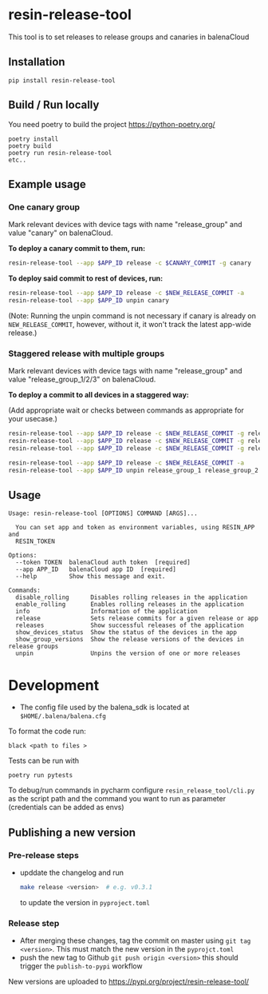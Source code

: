 # resin-release-tool
This tool is to set releases to release groups and canaries in balenaCloud

## Installation
```
pip install resin-release-tool
```

## Build / Run locally
You need poetry to build the project https://python-poetry.org/
```
poetry install
poetry build
poetry run resin-release-tool
etc..
```

## Example usage

### One canary group

Mark relevant devices with device tags with name "release_group" and value "canary" on balenaCloud.

**To deploy a canary commit to them, run:**

```bash
resin-release-tool --app $APP_ID release -c $CANARY_COMMIT -g canary
```

**To deploy said commit to rest of devices, run:**

```bash
resin-release-tool --app $APP_ID release -c $NEW_RELEASE_COMMIT -a
resin-release-tool --app $APP_ID unpin canary
```

(Note: Running the unpin command is not necessary if canary is already on `NEW_RELEASE_COMMIT`, however, without it, it won't track the latest app-wide release.)

### Staggered release with multiple groups

Mark relevant devices with device tags with name "release_group" and value "release_group_1/2/3" on balenaCloud.

**To deploy a commit to all devices in a staggered way:**

(Add appropriate wait or checks between commands as appropriate for your usecase.)

```bash
resin-release-tool --app $APP_ID release -c $NEW_RELEASE_COMMIT -g release_group_1
resin-release-tool --app $APP_ID release -c $NEW_RELEASE_COMMIT -g release_group_2
resin-release-tool --app $APP_ID release -c $NEW_RELEASE_COMMIT -g release_group_3

resin-release-tool --app $APP_ID release -c $NEW_RELEASE_COMMIT -a
resin-release-tool --app $APP_ID unpin release_group_1 release_group_2 release_group_3
```

## Usage
```
Usage: resin-release-tool [OPTIONS] COMMAND [ARGS]...

  You can set app and token as environment variables, using RESIN_APP and
  RESIN_TOKEN

Options:
  --token TOKEN  balenaCloud auth token  [required]
  --app APP_ID   balenaCloud app ID  [required]
  --help         Show this message and exit.

Commands:
  disable_rolling      Disables rolling releases in the application
  enable_rolling       Enables rolling releases in the application
  info                 Information of the application
  release              Sets release commits for a given release or app
  releases             Show successful releases of the application
  show_devices_status  Show the status of the devices in the app
  show_group_versions  Show the release versions of the devices in release groups
  unpin                Unpins the version of one or more releases
```

# Development

* The config file used by the balena_sdk is located at `$HOME/.balena/balena.cfg` 

To format the code run:  

    black <path to files >


Tests can be run with 

    poetry run pytests


To debug/run commands in pycharm configure `resin_release_tool/cli.py` as the script path and the command you want to  run as parameter (credentials can be added as envs)

## Publishing a new version
### Pre-release steps

* upddate the changelog and run
    ```bash
    make release <version>  # e.g. v0.3.1
    ```
    to update the version in `pyproject.toml`

### Release step
* After merging these changes, tag the commit on master using `git tag <version>`. This must match the new version in the `pyprojct.toml`
* push the new tag to Github `git push origin <version>` this should trigger the `publish-to-pypi` workflow

New versions are uploaded to https://pypi.org/project/resin-release-tool/